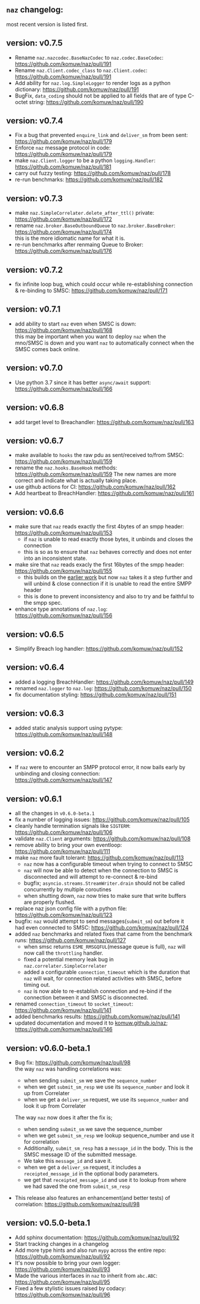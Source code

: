 ## `naz` changelog:
most recent version is listed first.


## **version:** v0.7.5
- Rename `naz.nazcodec.BaseNazCodec` to `naz.codec.BaseCodec`: https://github.com/komuw/naz/pull/191  
- Rename `naz.Client.codec_class` to `naz.Client.codec`: https://github.com/komuw/naz/pull/191  
- Add ability for `naz.log.SimpleLogger` to render logs as a python dictionary: https://github.com/komuw/naz/pull/191  
- BugFix, `data_coding` should not be applied to all fields that are of type C-octet string: https://github.com/komuw/naz/pull/190   


## **version:** v0.7.4
- Fix a bug that prevented `enquire_link` and `deliver_sm` from been sent: https://github.com/komuw/naz/pull/179  
- Enforce `naz` message protocol in code: https://github.com/komuw/naz/pull/179
- make `naz.Client.logger` to be a python `logging.Handler`: https://github.com/komuw/naz/pull/181
- carry out fuzzy testing: https://github.com/komuw/naz/pull/178
- re-run benchmarks: https://github.com/komuw/naz/pull/182


## **version:** v0.7.3
- make `naz.SimpleCorrelater.delete_after_ttl()` private: https://github.com/komuw/naz/pull/172
- rename `naz.broker.BaseOutboundQueue` to `naz.broker.BaseBroker`: https://github.com/komuw/naz/pull/174     
  this is the more idiomatic name for what it is.     
- re-run benchmarks after renmaing Queue to Broker: https://github.com/komuw/naz/pull/176


## **version:** v0.7.2  
- fix infinite loop bug, which could occur while re-establishing connection & re-binding to SMSC: https://github.com/komuw/naz/pull/171


## **version:** v0.7.1 
- add ability to start `naz` even when SMSC is down: https://github.com/komuw/naz/pull/168    
  this may be important when you want to deploy `naz` when the mno/SMSC is down and you want `naz` to automatically connect when the SMSC comes back online.


## **version:** v0.7.0
- Use python 3.7 since it has better `async/await` support: https://github.com/komuw/naz/pull/166


## **version:** v0.6.8
- add target level to Breachandler: https://github.com/komuw/naz/pull/163


## **version:** v0.6.7
- make available to `hooks` the raw pdu as sent/received to/from SMSC: https://github.com/komuw/naz/pull/159
- rename the `naz.hooks.BaseHook` methods: https://github.com/komuw/naz/pull/159 
  The new names are more correct and indicate what is actually taking place.
- use github actions for CI: https://github.com/komuw/naz/pull/162
- Add heartbeat to BreachHandler: https://github.com/komuw/naz/pull/161


## **version:** v0.6.6
- make sure that `naz` reads exactly the first 4bytes of an smpp header: https://github.com/komuw/naz/pull/153  
  - if `naz` is unable to read exactly those bytes, it unbinds and closes the connection
  - this is so as to ensure that `naz` behaves correctly and does not enter into an inconsistent state.
- make sire that `naz` reads exacly the first 16bytes of the smpp header: https://github.com/komuw/naz/pull/155   
  - this builds on the [earlier work](https://github.com/komuw/naz/pull/153) but now `naz` takes it a step further and will unbind & close connection if it is unable to read the entire SMPP header
  - this is done to prevent inconsistency and also to try and be faithful to the smpp spec.
- enhance type annotations of `naz.log`: https://github.com/komuw/naz/pull/156


## **version:** v0.6.5
- Simplify Breach log handler: https://github.com/komuw/naz/pull/152


## **version:** v0.6.4
- added a logging BreachHandler: https://github.com/komuw/naz/pull/149
- renamed `naz.logger` to `naz.log`: https://github.com/komuw/naz/pull/150
- fix documentation styling: https://github.com/komuw/naz/pull/151


## **version:** v0.6.3
- added static analysis support using pytype: https://github.com/komuw/naz/pull/148


## **version:** v0.6.2
- If `naz` were to encounter an SMPP protocol error, it now bails early by unbinding and closing connection: https://github.com/komuw/naz/pull/147


## **version:** v0.6.1
- all the changes in `v0.6.0-beta.1`
- fix a number of logging issues: https://github.com/komuw/naz/pull/105
- cleanly handle termination signals like `SIGTERM`: https://github.com/komuw/naz/pull/106
- validate `naz.Client` arguments: https://github.com/komuw/naz/pull/108
- remove ability to bring your own eventloop: https://github.com/komuw/naz/pull/111
- make `naz` more fault tolerant: https://github.com/komuw/naz/pull/113
  - `naz` now has a configurable timeout when trying to connect to SMSC
  - `naz` will now be able to detect when the connection to SMSC is disconnected and will attempt to re-connect & re-bind
  - bugfix; `asyncio.streams.StreamWriter.drain` should not be called concurrently by multiple coroutines
  - when shutting down, `naz` now tries to make sure that write buffers are properly flushed.
- replace naz json config file with a python file: https://github.com/komuw/naz/pull/123
- bugfix: `naz` would attempt to send messages(`submit_sm`) out before it had even connected to SMSC: https://github.com/komuw/naz/pull/124    
- added `naz` benchmarks and related fixes that came from the benchmark runs: https://github.com/komuw/naz/pull/127
  - when smsc returns `ESME_RMSGQFUL`(message queue is full), `naz` will now call the `throttling` handler.  
  - fixed a potential memory leak bug in `naz.correlater.SimpleCorrelater`
  - added a configurable `connection_timeout` which is the duration that `naz` will wait, for connection related activities with SMSC, before timing out.
  - `naz` is now able to re-establish connection and re-bind if the connection between it and SMSC is disconnected.  
- renamed `connection_timeout` to `socket_timeout`: https://github.com/komuw/naz/pull/141
- added benchmarks results: https://github.com/komuw/naz/pull/141
- updated documentation and moved it to [komuw.github.io/naz](https://komuw.github.io/naz/); https://github.com/komuw/naz/pull/146


## **version:** v0.6.0-beta.1
- Bug fix: https://github.com/komuw/naz/pull/98    
    the way `naz` was handling correlations was:
    - when sending `submit_sm` we save the `sequence_number`
    - when we get `submit_sm_resp` we use its `sequence_number` and look it up from Correlater  
    - when we get a `deliver_sm` request, we use its `sequence_number` and look it up from Correlater

    The way `naz` now does it after the fix is;
    - when sending `submit_sm` we save the sequence_number
    - when we get `submit_sm_resp` we lookup sequence_number and use it for correlation
    - Additionally, `submit_sm_resp` has a `message_id` in the body. This is the SMSC message ID of the submitted message.
    - We take this `message_id` and save it.
    - when we get a `deliver_sm` request, it includes a `receipted_message_id` in the optional body parameters.
    - we get that `receipted_message_id` and use it to lookup from where we had saved the one from `submit_sm_resp`
- This release also features an enhancement(and better tests) of correlation: https://github.com/komuw/naz/pull/98  


## **version:** v0.5.0-beta.1
- Add sphinx documentation: https://github.com/komuw/naz/pull/92
- Start tracking changes in a changelog
- Add more type hints and also run `mypy` across the entire repo: https://github.com/komuw/naz/pull/92
- It's now possible to bring your own logger: https://github.com/komuw/naz/pull/93
- Made the various interfaces in `naz` to inherit from `abc.ABC`: https://github.com/komuw/naz/pull/95
- Fixed a few stylistic issues raised by codacy: https://github.com/komuw/naz/pull/96
